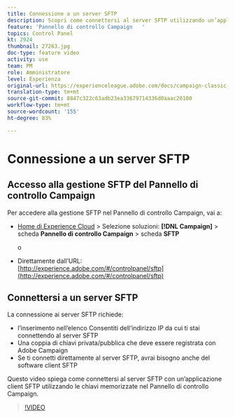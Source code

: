 ```yaml
---
title: Connessione a un server SFTP
description: Scopri come connettersi al server SFTP utilizzando un’applicazione client SFTP utilizzando le chiavi memorizzate nel Pannello di controllo Campaign.
feature: 'Pannello di controllo Campaign   '
topics: Control Panel
kt: 2924
thumbnail: 27263.jpg
doc-type: feature video
activity: use
team: PM
role: Amministratore
level: Esperienza
original-url: https://experienceleague.adobe.com/docs/campaign-classic-learn/tutorials/administrating/control-panel-acc/connect-to-sftp-server.html
translation-type: tm+mt
source-git-commit: 8847c322c63adb23ea33679714336d0aaac20100
workflow-type: tm+mt
source-wordcount: '155'
ht-degree: 83%

---
```



# Connessione a un server SFTP

## Accesso alla gestione SFTP del Pannello di controllo Campaign

Per accedere alla gestione SFTP nel Pannello di controllo Campaign, vai a:

* [Home di Experience Cloud](https://experience.adobe.com/#/home) > Selezione soluzioni: **[!DNL Campaign]** > scheda **Pannello di controllo Campaign** > scheda **SFTP**

   o
* Direttamente dall’URL: [http://experience.adobe.com/#/controlpanel/sftp](http://experience.adobe.com/#/controlpanel/sftp)

## Connettersi a un server SFTP

La connessione ai server SFTP richiede:

* l’inserimento nell’elenco Consentiti dell’indirizzo IP da cui ti stai connettendo al server SFTP
* Una coppia di chiavi privata/pubblica che deve essere registrata con Adobe Campaign
* Se ti connetti direttamente al server SFTP, avrai bisogno anche del software client SFTP

Questo video spiega come connettersi al server SFTP con un’applicazione client SFTP utilizzando le chiavi memorizzate nel Pannello di controllo Campaign.

>[!VIDEO](https://video.tv.adobe.com/v/27263?quality=12)
